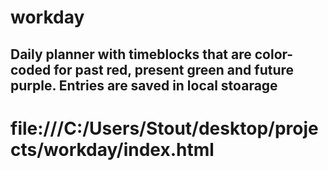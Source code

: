 # workday

## Daily planner with timeblocks that are color-coded for past red, present green and future purple. Entries are saved in local stoarage

# file:///C:/Users/Stout/desktop/projects/workday/index.html
